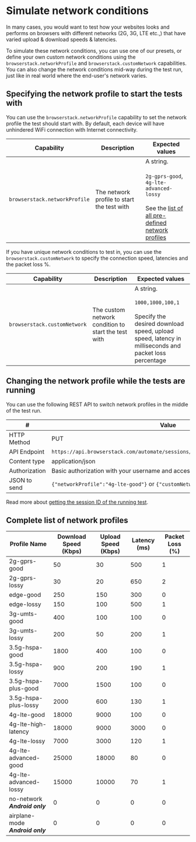 # Simulate network conditions

In many cases, you would want to test how your websites looks and performs on browsers with different networks (2G, 3G, LTE etc.,) that have varied upload & download speeds & latencies.

To simulate these network conditions, you can use one of our presets, or define your own custom network conditions using the `browserstack.networkProfile` and `browserstack.customNetwork` capabilities. You can also change the network conditions mid-way during the test run, just like in real world where the end-user's network varies.

## Specifying the network profile to start the tests with
You can use the `browserstack.networkProfile` capability to set the network profile the test should start with. By default, each device will have unhindered WiFi connection with Internet connectivity.

| Capability | Description | Expected values |
| ---------- | ----------- | --------------- |
|`browserstack.networkProfile`| The network profile to start the test with | A string. <br/><br/>`2g-gprs-good`, <br/> `4g-lte-advanced-lossy`<br/><br/>See the [list of all pre-defined network profiles](#complete-list-of-network-profiles)|

If you have unique network conditions to test in, you can use the `browserstack.customNetwork` to specify the connection speed, latencies and the packet loss %.

| Capability | Description | Expected values |
| ---------- | ----------- | --------------- |
|`browserstack.customNetwork`| The custom network condition to start the test with | A string. <br/><br/>`1000,1000,100,1`<br/><br/>Specify the desired download speed, upload speed, latency in milliseconds and packet loss percentage |

## Changing the network profile while the tests are running
You can use the following REST API to switch network profiles in the middle of the test run.

| # | Value |
| --- | --- |
| HTTP Method | PUT |
| API Endpoint | `https://api.browserstack.com/automate/sessions/<sessionid>/update_network.json` |
| Content type | application/json |
| Authorization | Basic authorization with your username and accesskey |
| JSON to send | `{"networkProfile":"4g-lte-good"}` or `{"customNetwork":"1000,1000,100,1"}` |

Read more about [getting the session ID of the running test](/docs/selenium/java-testng/get-session-id).

## Complete list of network profiles

| Profile Name | Download Speed (Kbps) | Upload Speed (Kbps) | Latency (ms) | Packet Loss (%) |
| --- | --- | --- | --- | --- |
| 2g-gprs-good | 50 | 30 | 500 | 1 |
| 2g-gprs-lossy | 30 | 20 | 650 | 2 |
| edge-good | 250 | 150 | 300 | 0 |
| edge-lossy | 150 | 100 | 500 | 1 |
| 3g-umts-good | 400 | 100 | 100 | 0 |
| 3g-umts-lossy | 200 | 50 | 200 | 1 |
| 3.5g-hspa-good | 1800 | 400 | 100 | 0 |
| 3.5g-hspa-lossy | 900 | 200 | 190 | 1 |
| 3.5g-hspa-plus-good | 7000 | 1500 | 100 | 0 |
| 3.5g-hspa-plus-lossy | 2000 | 600 | 130 | 1 |
| 4g-lte-good | 18000 | 9000 | 100 | 0 |
| 4g-lte-high-latency | 18000 | 9000 | 3000 | 0 |
| 4g-lte-lossy | 7000 | 3000 | 120 | 1 |
| 4g-lte-advanced-good | 25000 | 18000 | 80 | 0 |
| 4g-lte-advanced-lossy | 15000 | 10000 | 70 | 1 |
| no-network <br/>**_Android only_** | 0 | 0 | 0 | 0 |
| airplane-mode <br/>**_Android only_** | 0 | 0 | 0 | 0 |
